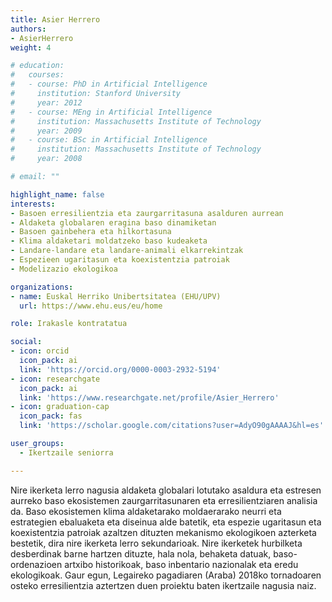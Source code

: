 ```yaml
---
title: Asier Herrero
authors:
- AsierHerrero
weight: 4

# education:
#   courses:
#   - course: PhD in Artificial Intelligence
#     institution: Stanford University
#     year: 2012
#   - course: MEng in Artificial Intelligence
#     institution: Massachusetts Institute of Technology
#     year: 2009
#   - course: BSc in Artificial Intelligence
#     institution: Massachusetts Institute of Technology
#     year: 2008

# email: ""

highlight_name: false
interests:
- Basoen erresilientzia eta zaurgarritasuna asalduren aurrean
- Aldaketa globalaren eragina baso dinamiketan
- Basoen gainbehera eta hilkortasuna
- Klima aldaketari moldatzeko baso kudeaketa
- Landare-landare eta landare-animali elkarrekintzak
- Espezieen ugaritasun eta koexistentzia patroiak
- Modelizazio ekologikoa

organizations:
- name: Euskal Herriko Unibertsitatea (EHU/UPV)
  url: https://www.ehu.eus/eu/home

role: Irakasle kontratatua

social:
- icon: orcid
  icon_pack: ai
  link: 'https://orcid.org/0000-0003-2932-5194'
- icon: researchgate
  icon_pack: ai
  link: 'https://www.researchgate.net/profile/Asier_Herrero'
- icon: graduation-cap
  icon_pack: fas
  link: 'https://scholar.google.com/citations?user=AdyO90gAAAAJ&hl=es'

user_groups: 
  - Ikertzaile seniorra

---
```

Nire ikerketa lerro nagusia aldaketa globalari lotutako asaldura eta estresen aurreko baso ekosistemen zaurgarritasunaren eta erresilientziaren analisia da. Baso ekosistemen klima aldaketarako moldaerarako neurri eta estrategien ebaluaketa eta diseinua alde batetik, eta espezie ugaritasun eta koexistentzia patroiak azaltzen dituzten mekanismo ekologikoen azterketa bestetik, dira nire ikerketa lerro sekundarioak. Nire ikerketek hurbilketa desberdinak barne hartzen dituzte, hala nola, behaketa datuak, baso-ordenazioen artxibo historikoak, baso inbentario nazionalak eta eredu ekologikoak. Gaur egun, Legaireko pagadiaren (Araba) 2018ko tornadoaren osteko erresilientzia aztertzen duen proiektu baten ikertzaile nagusia naiz. 

